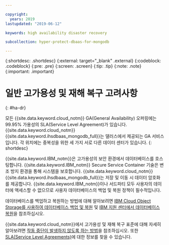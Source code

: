 ```yaml
---

copyright:
  years: 2019
lastupdated: "2019-06-12"

keywords: high availability disaster recovery

subcollection: hyper-protect-dbaas-for-mongodb

---
```


{:shortdesc: .shortdesc}
{:external: target="_blank" .external}
{:codeblock: .codeblock}
{:pre: .pre}
{:screen: .screen}
{:tip: .tip}
{:note: .note}
{:important: .important}

# 일반 고가용성 및 재해 복구 고려사항
{: #ha-dr}

모든 {{site.data.keyword.cloud_notm}} GA(General Availability) 오퍼링에는 99.95%  가용성의 SLA(Service Level Agreement)가 있습니다. {{site.data.keyword.cloud_notm}} {{site.data.keyword.ihsdbaas_mongodb_full}}는 댈러스에서 제공되는 GA 서비스입니다. 각 위치에는 중복성을 위한 세 가지 서로 다른 데이터 센터가 있습니다.
{: shortdesc}

{{site.data.keyword.IBM_notm}}은 고가용성의 보안 환경에서 데이터베이스를 호스팅합니다. {{site.data.keyword.IBM_notm}} Secure Service Container 기술은 변조 방지 환경을 통해 시스템을 보호합니다. {{site.data.keyword.cloud_notm}} {{site.data.keyword.ihsdbaas_mongodb_full}}는 저장 및 이동 시 데이터 암호화를 제공합니다. {{site.data.keyword.IBM_notm}}이나 서드파티 모두 사용자의 데이터에 액세스할 수 없으므로 사용자 데이터베이스의 백업 및 복원 정책이 필수적입니다.

데이터베이스를 백업하고 복원하는 방법에 대해 알아보려면
[IBM Cloud Object Storage를 사용하여 데이터베이스 백업 및 복원](/docs/services/hyper-protect-dbaas-for-mongodb?topic=hyper-protect-dbaas-for-mongodb-backup_mongodb_databases)
및 [IBM 지원 센터에서 데이터베이스 복원](/docs/services/hyper-protect-dbaas-for-mongodb?topic=hyper-protect-dbaas-for-mongodb-restore_mongodb_databases)을 참조하십시오.

{{site.data.keyword.cloud_notm}}에서 고가용성 및 재해 복구 표준에 대해 자세히 알아보려면 [작동 중단이 발생하지 않도록 하는 방법](/docs/overview?topic=overview-zero-downtime#zero-downtime)을 참조하십시오. 또한 [SLA(Service Level Agreements)](/docs/overview?topic=overview-zero-downtime#SLAs)에 대한 정보를 찾을 수 있습니다.
